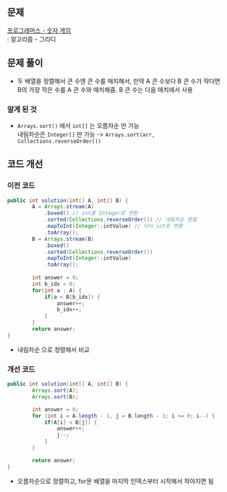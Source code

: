 ## 문제
[프로그래머스 - 숫자 게임](https://school.programmers.co.kr/learn/courses/30/lessons/12987) <br>
: 알고리즘 - 그리디

## 문제 풀이
- 두 배열을 정렬해서 큰 수엔 큰 수를 매치해서, 만약 A 큰 수보다 B 큰 수가 작다면<br>
  B의 가장 작은 수를 A 큰 수와 매치해줌. B 큰 수는 다음 매치에서 사용
  
### 알게 된 것
- `Arrays.sort()` 에서 `int[]` 는 오름차순 만 가능 <br>
  내림차순은 `Integer[]` 만 가능 -> `Arrays.sort(arr, Collections.reverseOrder())`


## 코드 개선
### 이전 코드
```java
public int solution(int[] A, int[] B) {
        A = Arrays.stream(A)
            .boxed() // int를 Integer로 변환
            .sorted(Collections.reverseOrder()) // 내림차순 정렬
            .mapToInt(Integer::intValue) // 다시 int로 변환
            .toArray();
        B = Arrays.stream(B)
            .boxed()
            .sorted(Collections.reverseOrder())
            .mapToInt(Integer::intValue)
            .toArray();
        
        int answer = 0;
        int b_idx = 0;
        for(int a : A) {
            if(a < B[b_idx]) {
                answer++;
                b_idx++;
            }
        }
        return answer;
}
```
- 내림차순 으로 정렬해서 비교

### 개선 코드
```java
public int solution(int[] A, int[] B) {
        Arrays.sort(A);
        Arrays.sort(B);

        int answer = 0;
        for (int i = A.length - 1, j = B.length - 1; i >= 0; i--) {
            if(A[i] < B[j]) {
                answer++;
                j--;
            }
        }

        return answer;
}
```
- 오름차순으로 정렬하고, for문 배열을 마지막 인덱스부터 시작해서 작아지면 됨
